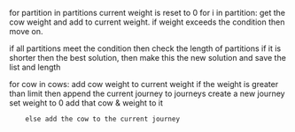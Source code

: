 for partition in partitions
    current weight is reset to 0
    for i in partition:
        get the cow weight and add to current weight.
        if weight exceeds the condition then move on.

if all partitions meet the condition then check the length of partitions
if it is shorter then the best solution, then make this the new solution and save the list and length

for cow in cows:
    add cow weight to current weight
        if the weight is greater than limit then 
        append the current journey to journeys
        create a new journey
        set weight to 0
        add that cow & weight to it
        
        else add the cow to the current journey